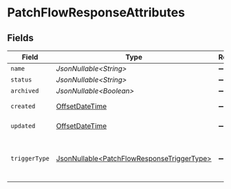 # PatchFlowResponseAttributes


## Fields

| Field                                                                                                  | Type                                                                                                   | Required                                                                                               | Description                                                                                            | Example                                                                                                |
| ------------------------------------------------------------------------------------------------------ | ------------------------------------------------------------------------------------------------------ | ------------------------------------------------------------------------------------------------------ | ------------------------------------------------------------------------------------------------------ | ------------------------------------------------------------------------------------------------------ |
| `name`                                                                                                 | *JsonNullable\<String>*                                                                                | :heavy_minus_sign:                                                                                     | N/A                                                                                                    |                                                                                                        |
| `status`                                                                                               | *JsonNullable\<String>*                                                                                | :heavy_minus_sign:                                                                                     | N/A                                                                                                    |                                                                                                        |
| `archived`                                                                                             | *JsonNullable\<Boolean>*                                                                               | :heavy_minus_sign:                                                                                     | N/A                                                                                                    |                                                                                                        |
| `created`                                                                                              | [OffsetDateTime](https://docs.oracle.com/javase/8/docs/api/java/time/OffsetDateTime.html)              | :heavy_minus_sign:                                                                                     | N/A                                                                                                    | 2022-11-08T00:00:00+00:00                                                                              |
| `updated`                                                                                              | [OffsetDateTime](https://docs.oracle.com/javase/8/docs/api/java/time/OffsetDateTime.html)              | :heavy_minus_sign:                                                                                     | N/A                                                                                                    | 2022-11-08T00:00:00+00:00                                                                              |
| `triggerType`                                                                                          | [JsonNullable\<PatchFlowResponseTriggerType>](../../models/components/PatchFlowResponseTriggerType.md) | :heavy_minus_sign:                                                                                     | Corresponds to the object which triggered the flow.                                                    |                                                                                                        |